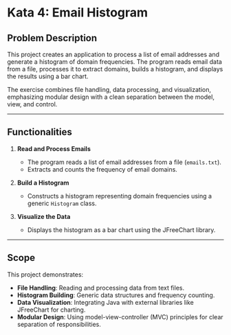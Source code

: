 # Kata 4: Email Histogram

## Problem Description

This project creates an application to process a list of email addresses and generate a histogram of domain frequencies. The program reads email data from a file, processes it to extract domains, builds a histogram, and displays the results using a bar chart.

The exercise combines file handling, data processing, and visualization, emphasizing modular design with a clean separation between the model, view, and control.

---

## Functionalities

1. **Read and Process Emails**  
   - The program reads a list of email addresses from a file (`emails.txt`).
   - Extracts and counts the frequency of email domains.

2. **Build a Histogram**  
   - Constructs a histogram representing domain frequencies using a generic `Histogram` class.

3. **Visualize the Data**  
   - Displays the histogram as a bar chart using the JFreeChart library.

---

## Scope

This project demonstrates:
- **File Handling**: Reading and processing data from text files.
- **Histogram Building**: Generic data structures and frequency counting.
- **Data Visualization**: Integrating Java with external libraries like JFreeChart for charting.
- **Modular Design**: Using model-view-controller (MVC) principles for clear separation of responsibilities.
